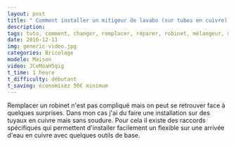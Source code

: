 ```yaml
---
layout: post
title: " Comment installer un mitigeur de lavabo (sur tubes en cuivre) "
description: 
tags: tuto, comment, changer, remplacer, réparer, robinet, mélangeur, mitigeur, lavabo, tubes, arrivée d'eau, cuivre, raccord américain, soi même, plomberie,
date: 2016-12-11 
img: generic-video.jpg
categories: Bricolage
modele: Maison
video: JCeMoaH5qig
t_time: 1 heure
t_difficulty: débutant
t_saving: économisez 50€ minimum
---
```


Remplacer un robinet n'est pas compliqué mais on peut se retrouver face à quelques surprises. Dans mon cas j'ai du faire une installation sur des tuyaux en cuivre mais sans soudure. Pour cela il existe des raccords spécifiques qui permettent d'installer facilement un flexible sur une arrivée d'eau en cuivre avec quelques outils de base.
